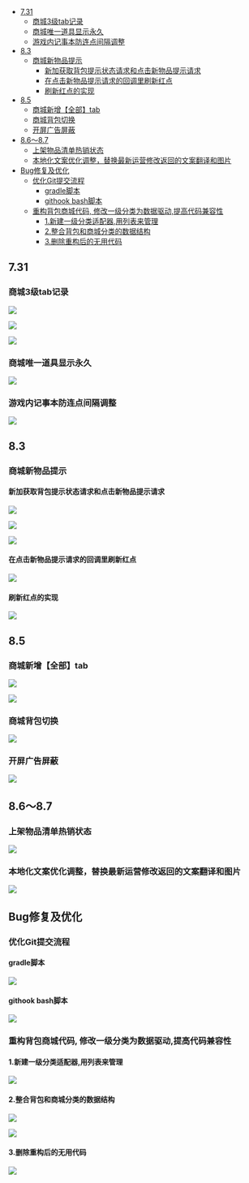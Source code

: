 <!-- TOC -->

- [7.31](#731)
    - [商城3级tab记录](#商城3级tab记录)
    - [商城唯一道具显示永久](#商城唯一道具显示永久)
    - [游戏内记事本防连点间隔调整](#游戏内记事本防连点间隔调整)
- [8.3](#83)
    - [商城新物品提示](#商城新物品提示)
        - [新加获取背包提示状态请求和点击新物品提示请求](#新加获取背包提示状态请求和点击新物品提示请求)
        - [在点击新物品提示请求的回调里刷新红点](#在点击新物品提示请求的回调里刷新红点)
        - [刷新红点的实现](#刷新红点的实现)
- [8.5](#85)
    - [商城新增【全部】tab](#商城新增全部tab)
    - [商城背包切换](#商城背包切换)
    - [开屏广告屏蔽](#开屏广告屏蔽)
- [8.6～8.7](#8687)
    - [上架物品清单热销状态](#上架物品清单热销状态)
    - [本地化文案优化调整，替换最新运营修改返回的文案翻译和图片](#本地化文案优化调整替换最新运营修改返回的文案翻译和图片)
- [Bug修复及优化](#bug修复及优化)
    - [优化Git提交流程](#优化git提交流程)
        - [gradle脚本](#gradle脚本)
        - [githook bash脚本](#githook-bash脚本)
    - [重构背包商城代码, 修改一级分类为数据驱动,提高代码兼容性](#重构背包商城代码-修改一级分类为数据驱动提高代码兼容性)
        - [1.新建一级分类适配器,用列表来管理](#1新建一级分类适配器用列表来管理)
        - [2.整合背包和商城分类的数据结构](#2整合背包和商城分类的数据结构)
        - [3.删除重构后的无用代码](#3删除重构后的无用代码)

<!-- /TOC -->

## 7.31

### 商城3级tab记录

![](2020-08-08-13-54-29.png)

![](2020-08-08-13-44-47.png)

![](2020-08-08-13-52-51.png)

### 商城唯一道具显示永久

![](2020-08-08-14-01-37.png)

### 游戏内记事本防连点间隔调整

![](2020-08-08-14-07-04.png)

## 8.3

### 商城新物品提示

#### 新加获取背包提示状态请求和点击新物品提示请求

![](2020-08-08-14-19-20.png)

![](2020-08-08-14-21-18.png)

![](2020-08-08-14-21-38.png)

#### 在点击新物品提示请求的回调里刷新红点

![](2020-08-08-14-27-04.png)

#### 刷新红点的实现

![](2020-08-08-14-26-07.png)

## 8.5

### 商城新增【全部】tab

![](2020-08-08-14-30-09.png)

![](2020-08-08-14-31-29.png)

### 商城背包切换

![](2020-08-08-14-33-28.png)

### 开屏广告屏蔽

![](2020-08-08-14-35-43.png)

## 8.6～8.7

### 上架物品清单热销状态

![](2020-08-08-14-48-17.png)

### 本地化文案优化调整，替换最新运营修改返回的文案翻译和图片

![](2020-08-08-14-45-13.png)

## Bug修复及优化

### 优化Git提交流程

#### gradle脚本

![](2020-08-08-14-40-00.png)

#### githook bash脚本

![](2020-08-08-14-42-15.png)

### 重构背包商城代码, 修改一级分类为数据驱动,提高代码兼容性

#### 1.新建一级分类适配器,用列表来管理

![](2020-08-08-14-13-04.png)

#### 2.整合背包和商城分类的数据结构

![](2020-08-08-14-16-34.png)

![](2020-08-08-14-17-56.png)

#### 3.删除重构后的无用代码

![](2020-08-08-14-22-44.png)